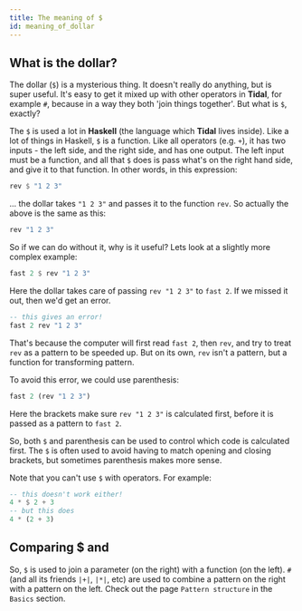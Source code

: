 ```yaml
---
title: The meaning of $  
id: meaning_of_dollar
---
```


## What is the dollar?

The dollar (`$`) is a mysterious thing. It doesn't really do anything, but is super useful. It's easy to get it mixed up with other operators in **Tidal**, for example `#`, because in a way they both 'join things together'. But what is `$`, exactly?

The `$` is used a lot in **Haskell** (the language which **Tidal** lives inside). Like a lot of things in Haskell, `$` is a function. Like all operators (e.g. `+`), it has two inputs - the left side, and the right side, and has one output. The left input must be a function, and all that `$` does is pass what's on the right hand side, and give it to that function. In other words, in this expression:
```haskell
rev $ "1 2 3"
```
... the dollar takes `"1 2 3"` and passes it to the function `rev`. So actually the above is the same as this:

```haskell
rev "1 2 3"
```

So if we can do without it, why is it useful? Lets look at a slightly more complex example:

```haskell
fast 2 $ rev "1 2 3"
```

Here the dollar takes care of passing `rev "1 2 3"` to `fast 2`. If we missed it out, then we'd get an error.

```haskell
-- this gives an error!
fast 2 rev "1 2 3"
```

That's because the computer will first read `fast 2`, then `rev`, and try to treat `rev` as a pattern to be speeded up. But on its own, `rev` isn't a pattern, but a function for transforming pattern.

To avoid this error, we could use parenthesis:

```haskell
fast 2 (rev "1 2 3")
```

Here the brackets make sure `rev "1 2 3"` is calculated first, before it is passed as a pattern to `fast 2`.

So, both `$` and parenthesis can be used to control which code is calculated first. The `$` is often used to avoid having to match opening and closing brackets, but sometimes parenthesis makes more sense.

Note that you can't use `$` with operators. For example:

```haskell
-- this doesn't work either!
4 * $ 2 + 3
-- but this does
4 * (2 + 3)
```

## Comparing $ and #

So, `$` is used to join a parameter (on the right) with a function (on the left). `#` (and all its friends `|+|`, `|*|`, etc) are used to combine a pattern on the right with a pattern on the left. Check out the page `Pattern structure` in the `Basics` section.

